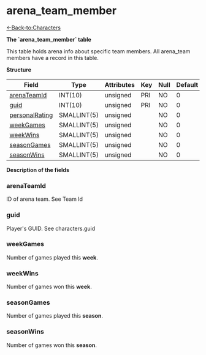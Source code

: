 # arena\_team\_member

[<-Back-to:Characters](database-characters.md)

**The \`arena\_team\_member\` table**

This table holds arena info about specific team members. All arena\_team members have a record in this table.

**Structure**

| Field               | Type        | Attributes | Key | Null | Default | Extra | Comment |
|---------------------|-------------|------------|-----|------|---------|-------|---------|
| [arenaTeamId][1]    | INT(10)     | unsigned   | PRI | NO   | 0       |       |         |
| [guid][2]           | INT(10)     | unsigned   | PRI | NO   | 0       |       |         |
| [personalRating][3] | SMALLINT(5) | unsigned   |     | NO   | 0       |       |         |
| [weekGames][4]      | SMALLINT(5) | unsigned   |     | NO   | 0       |       |         |
| [weekWins][5]       | SMALLINT(5) | unsigned   |     | NO   | 0       |       |         |
| [seasonGames][6]    | SMALLINT(5) | unsigned   |     | NO   | 0       |       |         |
| [seasonWins][7]     | SMALLINT(5) | unsigned   |     | NO   | 0       |       |         |

[1]: #arenateamid
[2]: #guid
[3]: #personalrating
[4]: #weekgames
[5]: #weekwins
[6]: #seasongames
[7]: #seasonwins

**Description of the fields**

### arenaTeamId

ID of arena team. See Team Id

### guid

Player's GUID. See characters.guid

### weekGames

Number of games played this **week**.

### weekWins

Number of games won this **week**.

### seasonGames

Number of games played this **season**.

### seasonWins

Number of games won this **season**.
